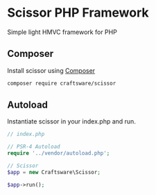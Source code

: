 # Scissor PHP Framework

Simple light HMVC framework for PHP


## Composer

Install scissor using [Composer](http://getcomposer.org/)

```bash
composer require craftsware/scissor
```
## Autoload
Instantiate scissor in your index.php and run.
```php
// index.php

// PSR-4 Autoload
require '../vendor/autoload.php';

// Scissor
$app = new Craftsware\Scissor;

$app->run();

```
